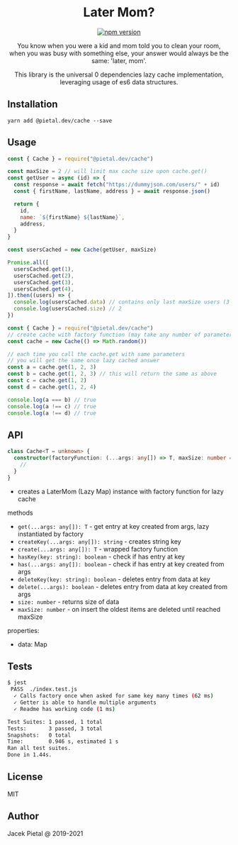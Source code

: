 <h1 align="center">
Later Mom?
</h1>

<div align="center">

[<img src="https://img.shields.io/npm/v/@pietal.dev/cache?style=for-the-badge&color=success" alt="npm version" />](https://www.npmjs.com/package/@pietal.dev/cache?activeTab=versions)

</div>

<p align="center">
You know when you were a kid and mom told you to clean your room,<br/>
when you was busy with something else, your answer would always be the same: 'later, mom'.
</p>

<p align="center">
This library is the universal 0 dependencies lazy cache implementation,<br/>
leveraging usage of es6 data structures.
</p>

## Installation

`yarn add @pietal.dev/cache --save`

## Usage

```javascript
const { Cache } = require("@pietal.dev/cache")

const maxSize = 2 // will limit max cache size upon cache.get()
const getUser = async (id) => {
  const response = await fetch("https://dummyjson.com/users/" + id)
  const { firstName, lastName, address } = await response.json()

  return {
    id,
    name: `${firstName} ${lastName}`,
    address,
  }
}

const usersCached = new Cache(getUser, maxSize)

Promise.all([
  usersCached.get(1),
  usersCached.get(2),
  usersCached.get(3),
  usersCached.get(4),
]).then((users) => {
  console.log(usersCached.data) // contains only last maxSize users (3 and 4)
  console.log(usersCached.size) // 2
})
```

```javascript
const { Cache } = require("@pietal.dev/cache")
// create cache with factory function (may take any number of parameters)
const cache = new Cache(() => Math.random())

// each time you call the cache.get with same parameters
// you will get the same once lazy cached answer
const a = cache.get(1, 2, 3)
const b = cache.get(1, 2, 3) // this will return the same as above
const c = cache.get(1, 2)
const d = cache.get(1, 2, 4)

console.log(a === b) // true
console.log(a !== c) // true
console.log(a !== d) // true
```

## API

```typescript
class Cache<T = unknown> {
  constructor(factoryFunction: (...args: any[]) => T, maxSize: number = Infinity) {
    //
  }
}
```

- creates a LaterMom (Lazy Map) instance with factory function for lazy cache

methods

- `get(...args: any[]): T` - get entry at key created from args, lazy instantiated by factory
- `createKey(...args: any[]): string` - creates string key
- `create(...args: any[]): T` - wrapped factory function
- `hasKey(key: string): boolean` - check if has entry at key
- `has(...args: any[]): boolean` - check if has entry at key created from args
- `deleteKey(key: string): boolean` - deletes entry from data at key
- `delete(...args): boolean` - deletes entry from data at key created from args
- `size: number` - returns size of data
- `maxSize: number` - on insert the oldest items are deleted until reached maxSize

properties:

- data: Map

## Tests

```bash
$ jest
 PASS  ./index.test.js
  ✓ Calls factory once when asked for same key many times (62 ms)
  ✓ Getter is able to handle multiple arguments
  ✓ Readme has working code (1 ms)

Test Suites: 1 passed, 1 total
Tests:       3 passed, 3 total
Snapshots:   0 total
Time:        0.946 s, estimated 1 s
Ran all test suites.
Done in 1.44s.
```

## License

MIT

## Author

Jacek Pietal @ 2019-2021
